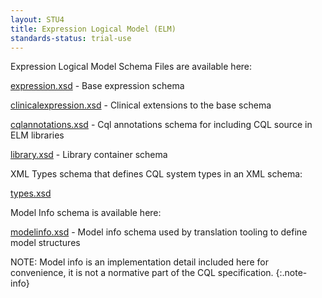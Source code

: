 ```yaml
---
layout: STU4
title: Expression Logical Model (ELM)
standards-status: trial-use
---
```


Expression Logical Model Schema Files are available here:

<a href="elm/schema/expression.xsd">expression.xsd</a> - Base expression schema

<a href="elm/schema/clinicalexpression.xsd">clinicalexpression.xsd</a> - Clinical extensions to the base schema

<a href="elm/schema/cqlannotations.xsd">cqlannotations.xsd</a> - Cql annotations schema for including CQL source in ELM libraries

<a href="elm/schema/library.xsd">library.xsd</a> - Library container schema

XML Types schema that defines CQL system types in an XML schema:

<a href="elm/schema/types.xsd">types.xsd</a>

Model Info schema is available here:

<a href="elm/schema/modelinfo.xsd">modelinfo.xsd</a> - Model info schema used by translation tooling to define model structures

NOTE: Model info is an implementation detail included here for convenience, it is not a normative part of the CQL specification.
{:.note-info}

